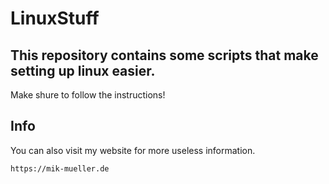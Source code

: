 # LinuxStuff
## This repository contains some scripts that make setting up linux easier.
Make shure to follow the instructions!

## Info
You can also visit my website for more useless information.
```
https://mik-mueller.de
```
